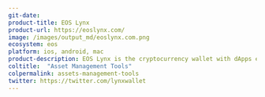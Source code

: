 ```yaml
---
git-date:
product-title: EOS Lynx
product-url: https://eoslynx.com/
image: /images/output_md/eoslynx.com.png
ecosystem: eos
platform: ios, android, mac
product-description: EOS Lynx is the cryptocurrency wallet with dApps explorer. [Interview with Fred Krueger, CEO of EOS Lynx](/eos-lynx).
coltitle:  "Asset Management Tools"
colpermalink: assets-management-tools
twitter: https://twitter.com/lynxwallet
---
```

